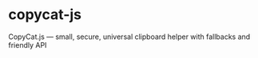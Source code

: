 # copycat-js
CopyCat.js — small, secure, universal clipboard helper with fallbacks and friendly API

